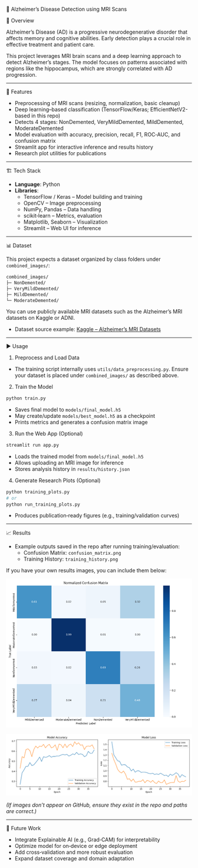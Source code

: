 🧠 Alzheimer’s Disease Detection using MRI Scans

📌 Overview

Alzheimer’s Disease (AD) is a progressive neurodegenerative disorder that affects memory and cognitive abilities. Early detection plays a crucial role in effective treatment and patient care.

This project leverages MRI brain scans and a deep learning approach to detect Alzheimer’s stages. The model focuses on patterns associated with regions like the hippocampus, which are strongly correlated with AD progression.

---

🚀 Features

- Preprocessing of MRI scans (resizing, normalization, basic cleanup)
- Deep learning–based classification (TensorFlow/Keras; EfficientNetV2-based in this repo)
- Detects 4 stages: NonDemented, VeryMildDemented, MildDemented, ModerateDemented
- Model evaluation with accuracy, precision, recall, F1, ROC‑AUC, and confusion matrix
- Streamlit app for interactive inference and results history
- Research plot utilities for publications

---

🏗️ Tech Stack

- **Language**: Python
- **Libraries**:
  - TensorFlow / Keras – Model building and training
  - OpenCV – Image preprocessing
  - NumPy, Pandas – Data handling
  - scikit‑learn – Metrics, evaluation
  - Matplotlib, Seaborn – Visualization
  - Streamlit – Web UI for inference

---



📊 Dataset

This project expects a dataset organized by class folders under `combined_images/`:

```
combined_images/
├─ NonDemented/
├─ VeryMildDemented/
├─ MildDemented/
└─ ModerateDemented/
```

You can use publicly available MRI datasets such as the Alzheimer’s MRI datasets on Kaggle or ADNI.

- Dataset source example: [Kaggle – Alzheimer’s MRI Datasets](https://www.kaggle.com/datasets)

---


▶️ Usage

1) Preprocess and Load Data
- The training script internally uses `utils/data_preprocessing.py`. Ensure your dataset is placed under `combined_images/` as described above.

2) Train the Model
```bash
python train.py
```
- Saves final model to `models/final_model.h5`
- May create/update `models/best_model.h5` as a checkpoint
- Prints metrics and generates a confusion matrix image

3) Run the Web App (Optional)
```bash
streamlit run app.py
```
- Loads the trained model from `models/final_model.h5`
- Allows uploading an MRI image for inference
- Stores analysis history in `results/history.json`

4) Generate Research Plots (Optional)
```bash
python training_plots.py
# or
python run_training_plots.py
```
- Produces publication‑ready figures (e.g., training/validation curves)

---

 📈 Results

- Example outputs saved in the repo after running training/evaluation:
  - Confusion Matrix: `confusion_matrix.png`
  - Training History: `training_history.png`

If you have your own results images, you can include them below:

![Confusion Matrix](confusion_matrix.png)

![Training History](training_history.png)

*(If images don’t appear on GitHub, ensure they exist in the repo and paths are correct.)*

---

🔮 Future Work

- Integrate Explainable AI (e.g., Grad‑CAM) for interpretability
- Optimize model for on‑device or edge deployment
- Add cross‑validation and more robust evaluation
- Expand dataset coverage and domain adaptation
